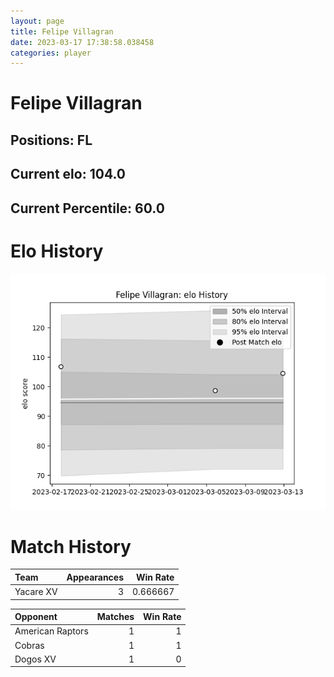 ```yaml
---  
layout: page  
title: Felipe Villagran  
date: 2023-03-17 17:38:58.038458  
categories: player  
---
```

# Felipe Villagran

## Positions: FL

## Current elo: 104.0

## Current Percentile: 60.0

# Elo History


![elo history](history_FelipeVillagran.png)
# Match History


| Team      |   Appearances |   Win Rate |
|:----------|--------------:|-----------:|
| Yacare XV |             3 |   0.666667 |

| Opponent         |   Matches |   Win Rate |
|:-----------------|----------:|-----------:|
| American Raptors |         1 |          1 |
| Cobras           |         1 |          1 |
| Dogos XV         |         1 |          0 |